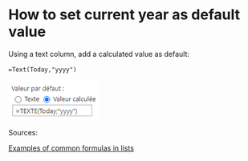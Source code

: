# How to set current year as default value

Using a text column, add a calculated value as default:
```
=Text(Today,"yyyy")
```

![alt text][img1]

Sources:

[Examples of common formulas in lists](https://support.microsoft.com/en-us/office/examples-of-common-formulas-in-lists-d81f5f21-2b4e-45ce-b170-bf7ebf6988b3)

[img1]: https://github.com/campelo/documentation/blob/master/sharepoint/how-to-set-current-year-as-default-value/assets/img1.png "Image 1"